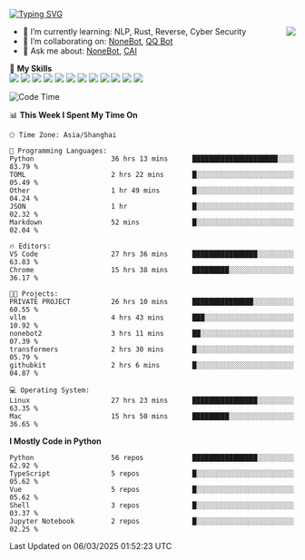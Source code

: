 [![Typing SVG](https://readme-typing-svg.herokuapp.com?size=25&duration=2500&color=8C43EA&vCenter=true&width=200&height=40&lines=Hi+there+%F0%9F%91%8B%F0%9F%8F%BB;I'm+yanyongyu)](https://git.io/typing-svg)

<a href="#">
  <img align="right" src="https://github-readme-stats.vercel.app/api?username=yanyongyu&count_private=true&show_icons=true&bg_color=15,f2f7fd,E0EAFC" />
</a>

- 🌱 I’m currently learning: NLP, Rust, Reverse, Cyber Security
- 👯 I’m collaborating on: [NoneBot](https://github.com/nonebot), [QQ Bot](https://github.com/Mrs4s/go-cqhttp)
- 💬 Ask me about: [NoneBot](https://github.com/nonebot), [CAI](https://github.com/cscs181/CAI)

🌟 **My Skills**  
![](https://img.shields.io/badge/-Python-3e74a2?style=flat-square&logo=Python&logoColor=fff)
![](https://img.shields.io/badge/-TypeScript-3178C6?style=flat-square&logo=TypeScript&logoColor=fff)
![](https://img.shields.io/badge/-Vue-4fc08d?style=flat-square&logo=Vue.js&logoColor=fff)
![](https://img.shields.io/badge/-React-2d98ce?style=flat-square&logo=React&logoColor=fff)
![](https://img.shields.io/badge/-FastAPI-009688?style=flat-square&logo=FastAPI&logoColor=fff)
![](https://img.shields.io/badge/-Linux-000000?style=flat-square&logo=Linux&logoColor=fff)
![](https://img.shields.io/badge/-Docker-2496ED?style=flat-square&logo=Docker&logoColor=fff)
![](https://img.shields.io/badge/-Kubernetes-326CE5?style=flat-square&logo=Kubernetes&logoColor=fff)
![](https://img.shields.io/badge/-GitHub%20Actions-2088FF?style=flat-square&logo=GitHubActions&logoColor=fff)
![](https://img.shields.io/badge/-PostgreSQL-4169E1?style=flat-square&logo=PostgreSQL&logoColor=fff)
![](https://img.shields.io/badge/-Redis-DC382D?style=flat-square&logo=Redis&logoColor=fff)
![](https://img.shields.io/badge/-MongoDB-47A248?style=flat-square&logo=MongoDB&logoColor=fff)

<!--START_SECTION:waka-->
![Code Time](http://img.shields.io/badge/Code%20Time-7%2C325%20hrs%2047%20mins-blue)

📊 **This Week I Spent My Time On** 

```text
🕑︎ Time Zone: Asia/Shanghai

💬 Programming Languages: 
Python                   36 hrs 13 mins      █████████████████████░░░░   83.79 % 
TOML                     2 hrs 22 mins       █░░░░░░░░░░░░░░░░░░░░░░░░   05.49 % 
Other                    1 hr 49 mins        █░░░░░░░░░░░░░░░░░░░░░░░░   04.24 % 
JSON                     1 hr                █░░░░░░░░░░░░░░░░░░░░░░░░   02.32 % 
Markdown                 52 mins             █░░░░░░░░░░░░░░░░░░░░░░░░   02.04 % 

🔥 Editors: 
VS Code                  27 hrs 36 mins      ████████████████░░░░░░░░░   63.83 % 
Chrome                   15 hrs 38 mins      █████████░░░░░░░░░░░░░░░░   36.17 % 

🐱‍💻 Projects: 
PRIVATE PROJECT          26 hrs 10 mins      ███████████████░░░░░░░░░░   60.55 % 
vllm                     4 hrs 43 mins       ███░░░░░░░░░░░░░░░░░░░░░░   10.92 % 
nonebot2                 3 hrs 11 mins       ██░░░░░░░░░░░░░░░░░░░░░░░   07.39 % 
transformers             2 hrs 30 mins       █░░░░░░░░░░░░░░░░░░░░░░░░   05.79 % 
githubkit                2 hrs 6 mins        █░░░░░░░░░░░░░░░░░░░░░░░░   04.87 % 

💻 Operating System: 
Linux                    27 hrs 23 mins      ████████████████░░░░░░░░░   63.35 % 
Mac                      15 hrs 50 mins      █████████░░░░░░░░░░░░░░░░   36.65 % 
```

**I Mostly Code in Python** 

```text
Python                   56 repos            ████████████████░░░░░░░░░   62.92 % 
TypeScript               5 repos             █░░░░░░░░░░░░░░░░░░░░░░░░   05.62 % 
Vue                      5 repos             █░░░░░░░░░░░░░░░░░░░░░░░░   05.62 % 
Shell                    3 repos             █░░░░░░░░░░░░░░░░░░░░░░░░   03.37 % 
Jupyter Notebook         2 repos             █░░░░░░░░░░░░░░░░░░░░░░░░   02.25 % 
```




 Last Updated on 06/03/2025 01:52:23 UTC
<!--END_SECTION:waka-->
